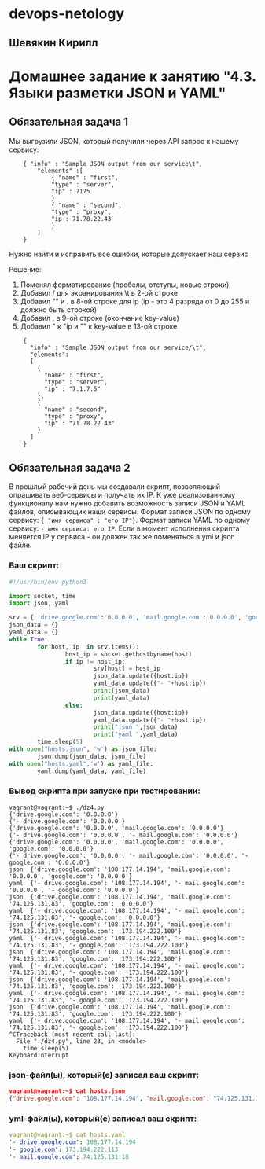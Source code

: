 # devops-netology  
## Шевякин Кирилл  

# Домашнее задание к занятию "4.3. Языки разметки JSON и YAML"


## Обязательная задача 1
Мы выгрузили JSON, который получили через API запрос к нашему сервису:
```
    { "info" : "Sample JSON output from our service\t",
        "elements" :[
            { "name" : "first",
            "type" : "server",
            "ip" : 7175 
            }
            { "name" : "second",
            "type" : "proxy",
            "ip : 71.78.22.43
            }
        ]
    }
```
  Нужно найти и исправить все ошибки, которые допускает наш сервис
  
Решение:
1) Поменял форматирование (пробелы, отступы, новые строки)  
2) Добавил / для экранирования \t в 2-ой строке  
3) Добавил "" и . в 8-ой строке для ip (ip - это 4 разряда от 0 до 255 и должно быть строкой)  
4) Добавил , в 9-ой строке (окончание key-value)  
5) Добавил " к "ip и "" к key-value в 13-ой строке  
```  
    { 
      "info" : "Sample JSON output from our service/\t",
      "elements":
      [
        { 
          "name" : "first",
          "type" : "server",
          "ip" : "7.1.7.5" 
        },
        { 
          "name" : "second",
          "type" : "proxy",
          "ip" : "71.78.22.43"
        }
      ]
    }
```  

## Обязательная задача 2
В прошлый рабочий день мы создавали скрипт, позволяющий опрашивать веб-сервисы и получать их IP. К уже реализованному функционалу нам нужно добавить возможность записи JSON и YAML файлов, описывающих наши сервисы. Формат записи JSON по одному сервису: `{ "имя сервиса" : "его IP"}`. Формат записи YAML по одному сервису: `- имя сервиса: его IP`. Если в момент исполнения скрипта меняется IP у сервиса - он должен так же поменяться в yml и json файле.

### Ваш скрипт:
```python
#!/usr/bin/env python3

import socket, time
import json, yaml

srv = { 'drive.google.com':'0.0.0.0', 'mail.google.com':'0.0.0.0', 'google.com':'0.0.0.0' }
json_data = {}
yaml_data = {}
while True:
        for host, ip  in srv.items():
                host_ip = socket.gethostbyname(host)
                if ip != host_ip:
                        srv[host] = host_ip
                        json_data.update({host:ip})
                        yaml_data.update({"- "+host:ip})
                        print(json_data)
                        print(yaml_data)
                else:
                        json_data.update({host:ip})
                        yaml_data.update({"- "+host:ip})
                        print("json ",json_data)
                        print("yaml ",yaml_data)
        time.sleep(5)
with open("hosts.json", 'w') as json_file:
        json.dump(json_data, json_file)
with open("hosts.yaml",'w') as yaml_file:
        yaml.dump(yaml_data, yaml_file)
```

### Вывод скрипта при запуске при тестировании:
```
vagrant@vagrant:~$ ./dz4.py
{'drive.google.com': '0.0.0.0'}
{'- drive.google.com': '0.0.0.0'}
{'drive.google.com': '0.0.0.0', 'mail.google.com': '0.0.0.0'}
{'- drive.google.com': '0.0.0.0', '- mail.google.com': '0.0.0.0'}
{'drive.google.com': '0.0.0.0', 'mail.google.com': '0.0.0.0', 'google.com': '0.0.0.0'}
{'- drive.google.com': '0.0.0.0', '- mail.google.com': '0.0.0.0', '- google.com': '0.0.0.0'}
json  {'drive.google.com': '108.177.14.194', 'mail.google.com': '0.0.0.0', 'google.com': '0.0.0.0'}
yaml  {'- drive.google.com': '108.177.14.194', '- mail.google.com': '0.0.0.0', '- google.com': '0.0.0.0'}
json  {'drive.google.com': '108.177.14.194', 'mail.google.com': '74.125.131.83', 'google.com': '0.0.0.0'}
yaml  {'- drive.google.com': '108.177.14.194', '- mail.google.com': '74.125.131.83', '- google.com': '0.0.0.0'}
json  {'drive.google.com': '108.177.14.194', 'mail.google.com': '74.125.131.83', 'google.com': '173.194.222.100'}
yaml  {'- drive.google.com': '108.177.14.194', '- mail.google.com': '74.125.131.83', '- google.com': '173.194.222.100'}
json  {'drive.google.com': '108.177.14.194', 'mail.google.com': '74.125.131.83', 'google.com': '173.194.222.100'}
yaml  {'- drive.google.com': '108.177.14.194', '- mail.google.com': '74.125.131.83', '- google.com': '173.194.222.100'}
json  {'drive.google.com': '108.177.14.194', 'mail.google.com': '74.125.131.83', 'google.com': '173.194.222.100'}
yaml  {'- drive.google.com': '108.177.14.194', '- mail.google.com': '74.125.131.83', '- google.com': '173.194.222.100'}
json  {'drive.google.com': '108.177.14.194', 'mail.google.com': '74.125.131.83', 'google.com': '173.194.222.100'}
yaml  {'- drive.google.com': '108.177.14.194', '- mail.google.com': '74.125.131.83', '- google.com': '173.194.222.100'}
^CTraceback (most recent call last):
  File "./dz4.py", line 23, in <module>
    time.sleep(5)
KeyboardInterrupt
```

### json-файл(ы), который(е) записал ваш скрипт:
```json
vagrant@vagrant:~$ cat hosts.json
{"drive.google.com": "108.177.14.194", "mail.google.com": "74.125.131.18", "google.com": "173.194.222.113"}

```

### yml-файл(ы), который(е) записал ваш скрипт:
```yaml
vagrant@vagrant:~$ cat hosts.yaml
'- drive.google.com': 108.177.14.194
'- google.com': 173.194.222.113
'- mail.google.com': 74.125.131.18
```
